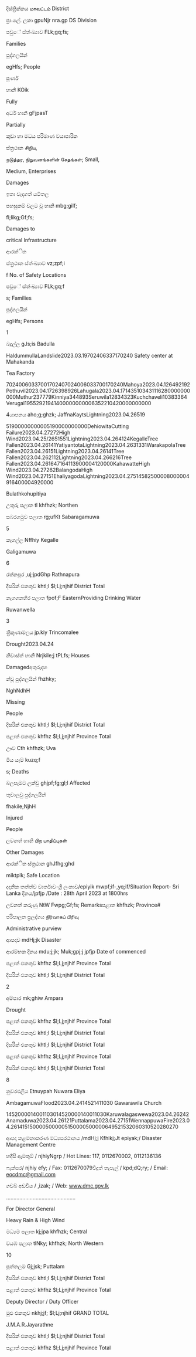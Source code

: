 දිස්ත්‍රික්කය மாவட்டம் District

ප්‍රා.ලේ. ලකා gpuNjr nra.gp DS Division

පවුේ ස්ත්‍ංඛ්‍යාව FLk;gq;fs;

Families

පුද්ගලයින්

egHfs; People

පූර්ණ

හානි KOik

Fully

අර්ධ හානි gFjpasT

Partially

කුඩා හා මධය පරිමාණ වයාපාරික

ස්ත්‍රථාන சிறிய,

நடுத்தர, நிறுவனங்களின் சேதங்கள்; Small,

Medium, Enterprises

Damages

ඉතා වැදගත් යටිතල

පහසුකම් වලට වූ හානි mbg;gilf;

fl;likg;Gf;fs;

Damages to

critical Infrastructure

ආරක්ිත

ස්ත්‍රථාන ස්ත්‍ංඛ්‍යාව vz;zpf;i

f No. of Safety Locations

පවුේ ස්ත්‍ංඛ්‍යාව FLk;gq;f

s; Families

පුද්ගලයින්

egHfs; Persons

1

බදුල්ල gJs;is Badulla

HaldummullaLandslide2023.03.19702406337170240 Safety center at Mahakanda

Tea Factory

70240060337001702407024006033700170240Mahoya2023.04.126492192Pothuvil2023.04.1726398926Lahugala2023.04.171435103431116280000000000Muthur237779Kinniya344893Seruwila12834323Kuchchaveli10383364Verugal19552921941400000000006352210420000000000

4යාපනය aho;g;ghzk; JaffnaKaytsLightning2023.04.26519

51900000000005190000000000DehiowitaCutting Failure2023.04.27272High Wind2023.04.25/2651551Lightning2023.04.264124KegalleTree Fallen2023.04.26141YatiyantotaLightning2023.04.2631331WarakapolaTree Fallen2023.04.26151Lightning2023.04.26141Tree Fallen2023.04.262112Lightning2023.04.266216Tree Fallen2023.04.261647164113900004120000KahawatteHigh Wind2023.04.27262BalangodaHigh Wind2023.04.27151EhaliyagodaLightning2023.04.27514582500008000004916400004920000

Bulathkohupitiya

උතුරු පලාත tl khfhzk; Northen

සබරගමුව පලාත rg;ufKt Sabaragamuwa

5

කෑගල්ල Nffhiy Kegalle

Galigamuwa

6

රත්නපුර ,uj;jpdGhp Rathnapura

දිසරික් එකතුව khtl;l $l;Lj;njhif District Total

නැගගනහිර පලාත fpof;F EasternProviding Drinking Water

Ruwanwella

3

ත්‍රීකුණාමලය jp.kiy Trincomalee

Drought2023.04.24

නිවාස්ත්‍ හානි Nrjkile;j tPLfs; Houses

Damagedඅතුරුදහ

න්වූ පුද්ගලයින් fhzhky;

NghNdhH

Missing

People

දිසරික් එකතුව khtl;l $l;Lj;njhif District Total

පළාත් ඵකතුව khfhz $l;Lj;njhif Province Total

ඌව Cth khfhzk; Uva

මිය යෑම් kuzq;f

s; Deaths

බලපෑමට ලක්වු ghjpf;fg;gl;l Affected

තුවාලවු පුද්ගලයින්

fhakile;NjhH

Injured

People

ලවනත් හානි பிற பாதிப்புகள்

Other Damages

ආරක්ිත ස්ත්‍රථාන ghJfhg;ghd

miktplk; Safe Location

දදනික තත්ත්ව වාර්තාව-ශ්‍රී ලංකාව/epiyik mwpf;if-,yq;if/Situation Report- Sri Lanka දිනය/jpfjp /Date : 28th April 2023 at 1800hrs

ලවනත් කරුණු NtW Fwpg;Gf;fs; Remarksපළාත khfhzk; Province#

පරිපාලන ප්‍රලද්ශය நிர்வாகப் பிரிவு

Administrative purview

ආපදාව mdHj;jk Disaster

ආරම්භක දිනය mdu;j;jk; Muk;gpj;j jpfjp Date of commenced

පළාත් ඵකතුව khfhz $l;Lj;njhif Province Total

දිසරික් එකතුව khtl;l $l;Lj;njhif District Total

2

අම්පාර mk;ghiw Ampara

Drought

පළාත් ඵකතුව khfhz $l;Lj;njhif Province Total

දිසරික් එකතුව khtl;l $l;Lj;njhif District Total

දිසරික් එකතුව khtl;l $l;Lj;njhif District Total

පළාත් ඵකතුව khfhz $l;Lj;njhif Province Total

දිසරික් එකතුව khtl;l $l;Lj;njhif District Total

8

නුවරඑලිය Etnuypah Nuwara Eliya

AmbagamuwaFlood2023.04.2414521411030 Gawarawila Church

1452000014001103014520000140011030Karuwalagaswewa2023.04.26242Anamaduwa2023.04.26121Puttalama2023.04.27151WennappuwaFire2023.04.2614151500005000005150000500000649521532060310520280270

ආපදා කළමනාකරණ මධ්‍යසරථානය /mdHj;j Kfhikj;Jt epiyak;/ Disaster Management Centre

හදිසි ඇමතුම් / njhiyNgrp / Hot Lines: 117, 0112670002, 0112136136

ෆැක්සර/ njhiy efy; / Fax: 0112670079විදුත් තැපැල් / kpd;dQ;ry; / Email: eocdmc@gmail.com

ගවබ් අඩවිය / ,izak; / Web: www.dmc.gov.lk

…............................................

For Director General

Heavy Rain & High Wind

මධ්‍යම පලාත kj;jpa khfhzk; Central

වයඹ පලාත tlNky; khfhzk; North Western

10

පුත්තලම Gj;jsk; Puttalam

දිසරික් එකතුව khtl;l $l;Lj;njhif District Total

පළාත් ඵකතුව khfhz $l;Lj;njhif Province Total

Deputy Director / Duty Officer

මුළු එකතුව nkhj;jf; $l;Lj;njhif GRAND TOTAL

J.M.A.R.Jayarathne

දිසරික් එකතුව khtl;l $l;Lj;njhif District Total

පළාත් ඵකතුව khfhz $l;Lj;njhif Province Total